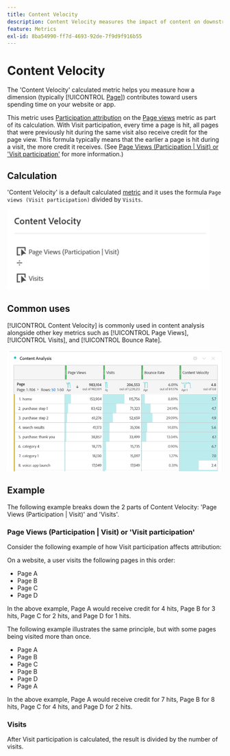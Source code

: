 ```yaml
---
title: Content Velocity
description: Content Velocity measures the impact of content on downstream content.
feature: Metrics
exl-id: 8ba54990-ff7d-4693-92de-7f9d9f916b55
---
```

# Content Velocity

The 'Content Velocity' calculated metric helps you measure how a dimension (typically [!UICONTROL [Page](../dimensions/page.md)]) contributes toward users spending time on your website or app.

This metric uses [Participation attribution](/help/analyze/analysis-workspace/attribution/models.md) on the [Page views](page-views.md) metric as part of its calculation. With Visit participation, every time a page is hit, all pages that were previously hit during the same visit also receive credit for the page view. This formula typically means that the earlier a page is hit during a visit, the more credit it receives. (See [Page Views (Participation | Visit) or 'Visit participation'](#page-views-participation--visit-or-visit-participation) for more information.)

## Calculation

'Content Velocity' is a default calculated [metric](overview.md) and it uses the formula `Page views (Visit participation)` divided by `Visits`.

![](assets/cont-velo-1.png)

## Common uses

[!UICONTROL Content Velocity] is commonly used in content analysis alongside other key metrics such as [!UICONTROL Page Views], [!UICONTROL Visits], and [!UICONTROL Bounce Rate].

![](assets/cont-velo-3.png)

## Example

The following example breaks down the 2 parts of Content Velocity: 'Page Views (Participation | Visit)' and 'Visits'.

### Page Views (Participation | Visit) or 'Visit participation'

Consider the following example of how Visit participation affects attribution:

On a website, a user visits the following pages in this order:

* Page A
* Page B
* Page C
* Page D

In the above example, Page A would receive credit for 4 hits, Page B for 3 hits, Page C for 2 hits, and Page D for 1 hits. 

The following example illustrates the same principle, but with some pages being visited more than once.
* Page A
* Page B
* Page C
* Page B
* Page D
* Page A

In the above example, Page A would receive credit for 7 hits, Page B for 8 hits, Page C for 4 hits, and Page D for 2 hits.

### Visits

After Visit participation is calculated, the result is divided by the number of visits. 
